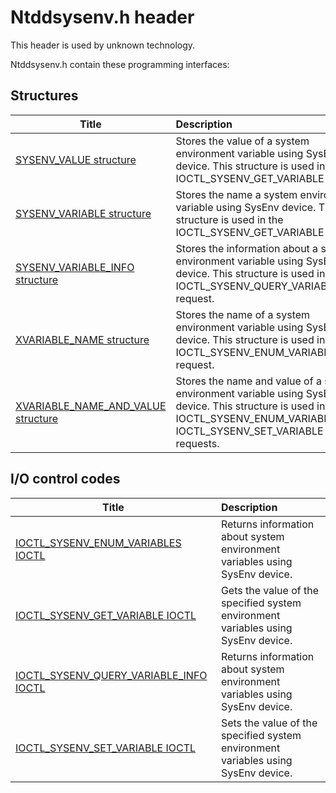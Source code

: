 # Ntddsysenv.h header


This header is used by unknown technology.

Ntddsysenv.h contain these programming interfaces:


## Structures

| Title   | Description   |
| ---- |:---- |
| [SYSENV_VALUE structure](ns-ntddsysenv--sysenv-value.md) | Stores the value of a system environment variable using SysEnv device. This structure is used in the IOCTL_SYSENV_GET_VARIABLE request. |
| [SYSENV_VARIABLE structure](ns-ntddsysenv--sysenv-variable.md) | Stores the name a system environment variable using SysEnv device. This structure is used in the IOCTL_SYSENV_GET_VARIABLE request. |
| [SYSENV_VARIABLE_INFO structure](ns-ntddsysenv--sysenv-variable-info.md) | Stores the information about a system environment variable using SysEnv device. This structure is used in the IOCTL_SYSENV_QUERY_VARIABLE_INFO request. |
| [XVARIABLE_NAME structure](ns-ntddsysenv--xvariable-name.md) | Stores the name of a system environment variable using SysEnv device. This structure is used in the IOCTL_SYSENV_ENUM_VARIABLES request. |
| [XVARIABLE_NAME_AND_VALUE structure](ns-ntddsysenv--xvariable-name-and-value.md) | Stores the name and value of a system environment variable using SysEnv device. This structure is used in the IOCTL_SYSENV_ENUM_VARIABLES and IOCTL_SYSENV_SET_VARIABLE requests. |

## I/O control codes

| Title   | Description   |
| ---- |:---- |
| [IOCTL_SYSENV_ENUM_VARIABLES IOCTL](ni-ntddsysenv-ioctl-sysenv-enum-variables.md) | Returns information about system environment variables using SysEnv device. |
| [IOCTL_SYSENV_GET_VARIABLE IOCTL](ni-ntddsysenv-ioctl-sysenv-get-variable.md) | Gets the value of the specified system environment variables using SysEnv device. |
| [IOCTL_SYSENV_QUERY_VARIABLE_INFO IOCTL](ni-ntddsysenv-ioctl-sysenv-query-variable-info.md) | Returns information about system environment variables using SysEnv device. |
| [IOCTL_SYSENV_SET_VARIABLE IOCTL](ni-ntddsysenv-ioctl-sysenv-set-variable.md) | Sets the value of the specified system environment variables using SysEnv device. |
